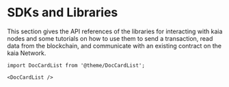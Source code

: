 # SDKs and Libraries

This section gives the API references of the libraries for interacting with kaia nodes and some tutorials on how to use them to send a transaction, read data from the blockchain, and communicate with an existing contract on the kaia Network.

```mdx-code-block
import DocCardList from '@theme/DocCardList';

<DocCardList />
```
